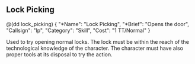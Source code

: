 ## Lock Picking

@(dd lock_picking)
{ 
  "*Name": "Lock Picking",
  "*Brief": "Opens the door",
  "Callsign": "lp",
  "Category": "Skill",
  "Cost": "1 TT/Normal"
}

Used to try opening normal locks. The lock must be within the 
reach of the technological knowledge of the character. 
The character must have also proper tools at its disposal
to try the action.

